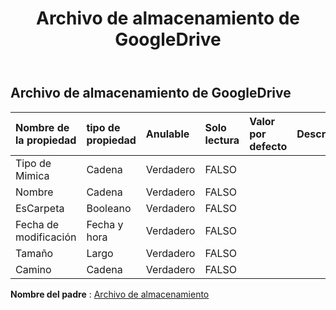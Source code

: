 ﻿---
title: Archivo de almacenamiento de GoogleDrive
second_title: Aspose.Cells Cloud Documen
type: docs
url: /es/specification/model/googledrivestoragefile/
description: "Aspose.Cells Especificación del modelo de nube: GoogleDriveStorageFile. Maneje sin esfuerzo Excel y otros documentos de hoja de cálculo con funciones como abrir, generar, editar, dividir, fusionar, comparar y convertir."
kwords: Excel, Office, Hoja de cálculo, Nube REST API, GoogleDriveStorageFile
weight: 50
---
## **Archivo de almacenamiento de GoogleDrive**

 

| Nombre de la propiedad| tipo de propiedad| Anulable| Solo lectura| Valor por defecto| Descripción|
|:- |:- |:- |:- |:- |:- |
| Tipo de Mimica| Cadena| Verdadero| FALSO|||
| Nombre| Cadena| Verdadero| FALSO|||
| EsCarpeta| Booleano| Verdadero| FALSO|||
|Fecha de modificación| Fecha y hora| Verdadero| FALSO|||
| Tamaño| Largo| Verdadero| FALSO|||
| Camino| Cadena| Verdadero| FALSO|||

**Nombre del padre** : [Archivo de almacenamiento](/specification/model/storagefile)


